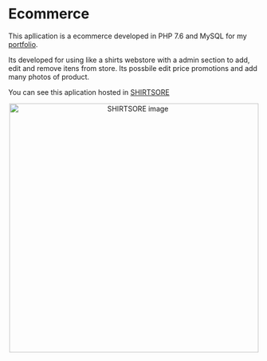 # Ecommerce

This apllication is a ecommerce developed in PHP 7.6 and MySQL for my [portfolio](https://oseias-romeiro.github.io/portfolio/ "Oseias Romeiro").

Its developed for using like a shirts webstore with a admin section to add, edit and remove itens from store. Its possbile edit price promotions and add many photos of product.

You can see this aplication hosted in [SHIRTSORE](http://shirtstore.freevar.com/)

<p align="center">
    <a href="http://shirtstore.freevar.com/" target="blank"><img src="https://oseias-romeiro.github.io/portfolio/images/projectPhotos/ecommerce.png" width="500" alt="SHIRTSORE image" /></a>
</p>
